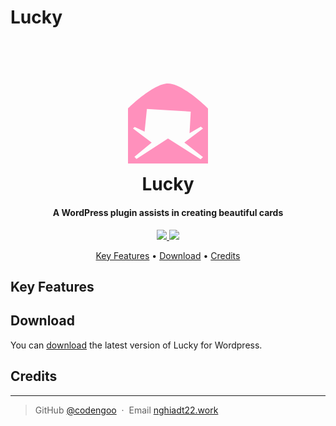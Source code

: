 # Lucky

<h1 align="center">
  <br>
  <a href="">  
    <svg 
      xmlns="http://www.w3.org/2000/svg" 
      width="160px" height="160px" viewBox="0 0 20 20">
      <path fill="#ff90bc" d="M10 2c3 0 8 5 8 5v11H2V7s5-5 8-5m7 14.72l-3.73-2.92L17 11l-.43-.37l-2.26 1.3l.24-4.31l-8.77-.52l-.46 4.54l-1.99-.95L3 11l3.73 2.8l-3.44 2.85l.4.43L10 13l6.53 4.15z"></path>
    </svg>

  </a>
  <br> Lucky <br>
</h1>

<h4 align="center">A WordPress plugin assists in creating beautiful cards</h4>

<p align="center">
  <a href="">
    <img src="https://img.shields.io/github/actions/workflow/status/codengoo/lucky/packing_app.yml">
  </a>
  <a href="">
    <img src="https://img.shields.io/github/v/release/codengoo/lucky">
  </a>
</p>

<p align="center">
  <a href="#key-features">Key Features</a> •
  <a href="#download">Download</a> •
  <a href="#credits">Credits</a>
</p>

## Key Features

## Download

You can [download](https://github.com/codengoo/lucky/releases) the latest version of Lucky for Wordpress.

## Credits

---

> GitHub [@codengoo](https://github.com/codengoo) &nbsp;&middot;&nbsp;
> Email [nghiadt22.work](mailto:nghiadt22.work@gmail.com)
